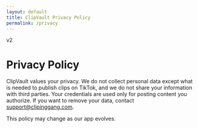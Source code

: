 ```yaml
---
layout: default
title: ClipVault Privacy Policy
permalink: /privacy
---
```

v2

# Privacy Policy

ClipVault values your privacy. We do not collect personal data except what is needed to publish clips on TikTok, and we do not share your information with third parties. Your credentials are used only for posting content you authorize. If you want to remove your data, contact support@clipinggang.com.

This policy may change as our app evolves.


